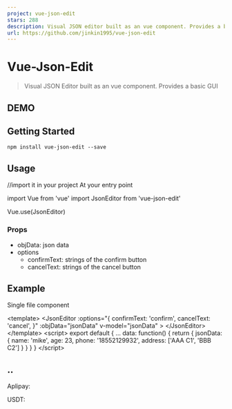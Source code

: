 ```yaml
---
project: vue-json-edit
stars: 288
description: Visual JSON editor built as an vue component. Provides a basic GUI
url: https://github.com/jinkin1995/vue-json-edit
---
```


Vue-Json-Edit
=============

> Visual JSON Editor built as an vue component. Provides a basic GUI

  

**DEMO**
--------

  

Getting Started
---------------

```
npm install vue-json-edit --save
```

  

Usage
-----

//import it in your project At your entry point

import Vue from 'vue'
import JsonEditor from 'vue-json-edit'
  
Vue.use(JsonEditor)

### Props

-   objData: json data
-   options
    -   confirmText: strings of the confirm button
    -   cancelText: strings of the cancel button

  

Example
-------

Single file component

<template\>
    <JsonEditor
        :options\="{
            confirmText: 'confirm',
            cancelText: 'cancel',
        }"
        :objData\="jsonData" 
        v-model\="jsonData" \>
    </JsonEditor\>
</template\>
<script\>
export default {
    ...
    data: function() {
        return {
            jsonData: {
                name: 'mike',
                age: 23,
                phone: '18552129932',
                address: \['AAA C1', 'BBB C2'\]
            }
        }
    }
}
</script\> 

  

..
--

Aplipay:  

USDT:
